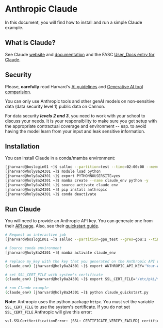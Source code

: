 # Anthropic Claude

In this document, you will find how to install and run a simple Claude example.

## What is Claude?

See Claude [website](https://www.anthropic.com/claude) and
[documentation](https://docs.anthropic.com/en/docs/intro-to-claude) and the FASC [User_Docs entry for Claude](https://docs.rc.fas.harvard.edu/kb/claude/).

## Security

Please, **carefully** read Harvard's [AI guidelines](https://huit.harvard.edu/ai/guidelines) and [Generative AI tool comparision](https://huit.harvard.edu/ai/tools).

You can only use Anthropic tools and other genAI models on
non-sensitive data (data security level 1) public data on Cannon.

For data security ***levels 2 and 3***, you need to work with your
school to discuss your needs. It is your responsibility to make sure
you get setup with the appropriate contractual coverage and
environment -- esp. to avoid having the model learn from your input
and leak sensitive information.

## Installation

You can install Claude in a conda/mamba environment:

```bash
[jharvard@boslogin01 ~]$ salloc --partition=test --time=02:00:00 --mem=8G --cpus-per-task=2
[jharvard@holy8a24301 ~]$ module load python
[jharvard@holy8a24301 ~]$ export PYTHONNOUSERSITE=yes
[jharvard@holy8a24301 ~]$ mamba create --name claude_env python -y
[jharvard@holy8a24301 ~]$ source activate claude_env
[jharvard@holy8a24301 ~]$ pip install anthropic
[jharvard@holy8a24301 ~]$ conda deactivate
```
## Run Claude

You will need to provide an Anthropic API key. You can generate one
from their [API
page](https://console.anthropic.com/login?selectAccount=true&returnTo=%2Fsettings%2Fkeys%3F). Also,
see their [quickstart
guide](https://docs.anthropic.com/en/docs/quickstart).

```bash
# Request an interactive job
[jharvard@boslogin01 ~]$ salloc --partition=gpu_test --gres=gpu:1 --time=02:00:00 --mem=8G --cpus-per-task=2

# Source conda environment
[jharvard@holy8a24301 ~]$ mamba activate claude_env

# replace my_key with the key that you generated on the Anthropic API website
(claude_env) [jharvard@holy8a24301 ~]$ export ANTHROPIC_API_KEY='Your-API-Key'

# set SSL_CERT_FILE with system's certificate
(claude_env) [jharvard@holy8a24301 ~]$ export SSL_CERT_FILE='/etc/pki/tls/certs/ca-bundle.crt'

# run Claude example
(claude_env) [jharvard@holy8a24301 ~]$ python claude_quickstart.py
```

**Note:** Anthropic uses the python package `httpx`. You must set the variable
`SSL_CERT_FILE` to use the system's certificate. If you do not set
`SSL_CERT_FILE` Anthropic will give this error:

```bash
ssl.SSLCertVerificationError: [SSL: CERTIFICATE_VERIFY_FAILED] certificate verify failed: unable to get local issuer certificate (_ssl.c:1006)
```
